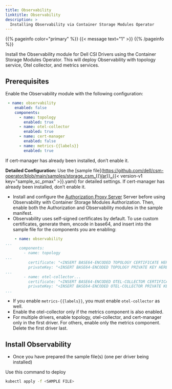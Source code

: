 ```yaml
---
title: Observability
linktitle: Observability
description: >
  Installing Observability via Container Storage Modules Operator
---
```

{{% pageinfo color="primary" %}}
{{< message text="1" >}}
{{% /pageinfo %}}

Install the Observability module for Dell CSI Drivers using the Container Storage Modules Operator. This will deploy Observability with topology service, Otel collector, and metrics services.

## Prerequisites

  Enable the Observability module with the following configuration:
  
  ```yaml
   - name: observability
      enabled: false
      components:
        - name: topology
          enabled: true
        - name: otel-collector
          enabled: true
        - name: cert-manager
          enabled: false
        - name: metrics-{{labels}}
          enabled: true
  ```                                       
  If cert-manager has already been installed, don’t enable it.
  
  **Detailed Configuration:** Use the [sample file](https://github.com/dell/csm-operator/blob/main/samples/storage_csm_{{Var}}_{{< version-v1 key="sample_sc_pmax" >}}.yaml) for detailed settings. If cert-manager has already been installed, don’t enable it.
  
- Install and configure the [Authorization Proxy Server](v1/getting-started/installation/operator/modules/authorizationv2-0) Server before using Observability with Container Storage Modules Authorization. Then, enable both the Authorization and Observability modules in the sample manifest.
- Observability uses self-signed certificates by default. To use custom certificates, generate them, encode in base64, and insert into the sample file for the components you are enabling:

```yaml
    - name: observability
...
      components:
        - name: topology
...
          certificate: "<INSERT BASE64-ENCODED TOPOLOGY CERTIFICATE HERE>"
          privateKey: "<INSERT BASE64-ENCODED TOPOLOGY PRIVATE KEY HERE>"
...
        - name: otel-collector...
          certificate: "<INSERT BASE64-ENCODED OTEL-COLLECTOR CERTIFICATE HERE>"
          privateKey: "<INSERT BASE64-ENCODED OTEL-COLLECTOR PRIVATE KEY HERE>"
...
```

- If you enable `metrics-{{labels}}`, you must enable `otel-collector` as well.  
- Enable the otel-collector only if the metrics component is also enabled.
- For multiple drivers, enable topology, otel-collector, and cert-manager only in the first driver. For others, enable only the metrics component. Delete the first driver last.

## Install Observability

- Once you have prepared the sample file(s) (one per driver being installed)

Use this command to deploy

  ```bash
  kubectl apply -f <SAMPLE FILE>
  ```
